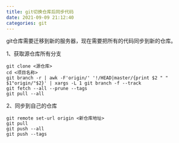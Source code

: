 ```yaml
---
title: git切换仓库后同步代码
date: 2021-09-09 21:12:40
categories: git
---
```

git仓库需要迁移到新的服务器，现在需要把所有的代码同步到新的仓库。

1、获取源仓库所有分支 
```
git clone <源仓库>
cd <项目名称>
git branch -r | awk -F'origin/' '!/HEAD|master/{print $2 " " $1"origin/"$2}' | xargs -L 1 git branch -f --track 
git fetch --all --prune --tags
git pull --all
```
2、同步到自己的仓库 
```
git remote set-url origin <新仓库地址>
git pull
git push --all
git push --tags
```
